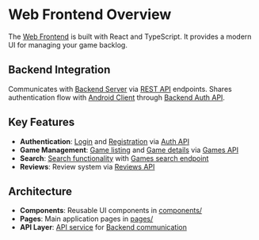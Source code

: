 # Web Frontend Overview

The [Web Frontend](web/overview.md) is built with React and TypeScript.
It provides a modern UI for managing your game backlog.

## Backend Integration

Communicates with [Backend Server](backend/overview.md) via [REST API](web/api.md) endpoints.
Shares authentication flow with [Android Client](android/overview.md) through [Backend Auth API](backend/api.md#Auth).

## Key Features

- **Authentication**: [Login](web/key-components.md#LoginPage) and [Registration](web/key-components.md#RegisterPage) via [Auth API](backend/api.md#Auth)
- **Game Management**: [Game listing](web/key-components.md#GameList) and [Game details](web/key-components.md#GameDetailPage) via [Games API](backend/api.md#Games)
- **Search**: [Search functionality](web/key-components.md#SearchBar) with [Games search endpoint](backend/api.md#Games)
- **Reviews**: Review system via [Reviews API](backend/api.md#Reviews)

## Architecture

- **Components**: Reusable UI components in [components/](web/structure.md#Components)
- **Pages**: Main application pages in [pages/](web/structure.md#Pages)
- **API Layer**: [API service](web/api.md) for [Backend communication](backend/overview.md) 